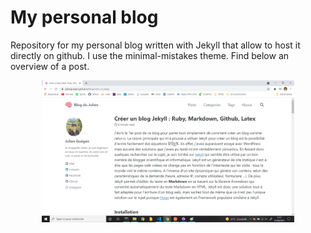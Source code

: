 # My personal blog

Repository for my personal blog written with Jekyll that allow to host it directly on github. I use the minimal-mistakes theme. Find below an overview of a post.

<p align="center">
   <img src="/assets/images/blog_view.png" width="80%"/>
</p>
